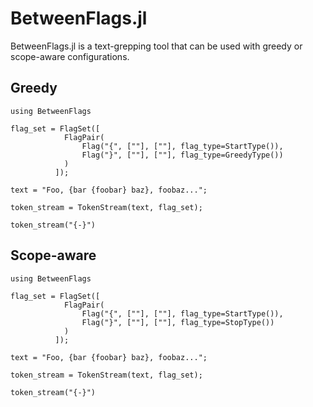 # BetweenFlags.jl

BetweenFlags.jl is a text-grepping tool that can be used with greedy or scope-aware configurations.

## Greedy

```@example
using BetweenFlags

flag_set = FlagSet([
            FlagPair(
                Flag("{", [""], [""], flag_type=StartType()),
                Flag("}", [""], [""], flag_type=GreedyType())
            )
          ]);

text = "Foo, {bar {foobar} baz}, foobaz...";

token_stream = TokenStream(text, flag_set);

token_stream("{-}")
```

## Scope-aware

```@example
using BetweenFlags

flag_set = FlagSet([
            FlagPair(
                Flag("{", [""], [""], flag_type=StartType()),
                Flag("}", [""], [""], flag_type=StopType())
            )
          ]);

text = "Foo, {bar {foobar} baz}, foobaz...";

token_stream = TokenStream(text, flag_set);

token_stream("{-}")
```
